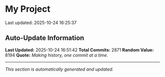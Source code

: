 # My Project


Last updated: 2025-10-24 16:25:37






























































































































































































































































































































































































































































































































































































































































































































































































































































































































































































































































































































































































































































































































































































































































































































































































































































































































































































































































































































































































































































































































































































































































































































































































































































































































































































































































































































































































































































































































































































































































































































































































































































































































































































## Auto-Update Information

**Last Updated:** 2025-10-24 16:51:42
**Total Commits:** 2871
**Random Value:** 8194
**Quote:** _Making history, one commit at a time._

---
_This section is automatically generated and updated._